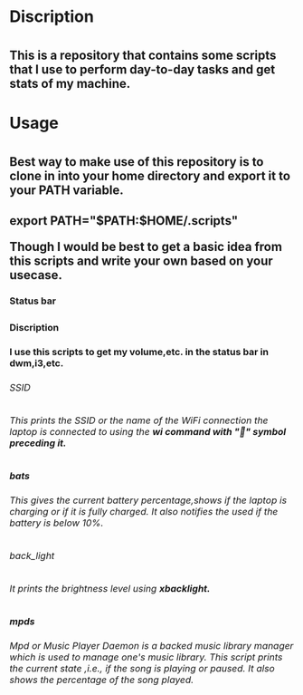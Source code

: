 <h1>Discription<h1>
<h2><p>This is a repository that contains some scripts that I use to perform day-to-day tasks and get stats of my machine.<p><h2>
<h1>Usage<h1>
<h2><p>Best way to make use of this repository is to clone in into your home directory and export it to your PATH variable.<p><h2>
<p><strong>export PATH="$PATH:$HOME/.scripts"<strong><p>
<p>Though I would be best to get a basic idea from this scripts and write your own based on your usecase.<p>
<h3>Status bar<h3>
<h4>Discription<h4>
<p>I use this scripts to get my volume,etc. in the status bar in dwm,i3,etc.<p>
<h6>SSID<h6>
<p>This prints the SSID or the name of the WiFi connection the laptop is connected to using the <strong>wi<strong> command with "📶" symbol preceding it.<p>
<h6>bats<h6>
<p>This gives the current battery percentage,shows if the laptop is charging or if it is fully charged. It also notifies the used if the battery is below 10%.<p>
<h6>back_light<h6>
<p>It prints the brightness level using <strong>xbacklight<strong>.<p>
<h6>mpds<h6>
<p>Mpd or Music Player Daemon is a backed music library manager which is used to manage one's music library. This script prints the current state ,i.e., if the song is playing or paused. It also shows the percentage of the song played.<p>

